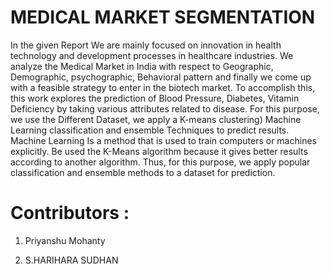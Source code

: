 # MEDICAL MARKET SEGMENTATION
In the given Report We are mainly focused on innovation in health technology and development processes in healthcare industries. We analyze the Medical Market in India with respect to Geographic, Demographic, psychographic, Behavioral pattern and finally we come up with a feasible strategy to enter in the biotech market. To accomplish this, this work explores the prediction of Blood Pressure, Diabetes, Vitamin Deficiency by taking various attributes related to disease. For this purpose, we use the Different Dataset, we apply a K-means clustering) Machine Learning classification and ensemble Techniques to predict results. Machine Learning Is a method that is used to train computers or machines explicitly. Be used the K-Means algorithm because it gives better results according to another algorithm. Thus, for this purpose, we apply popular classification and ensemble methods to a dataset for prediction.

# Contributors :

1. Priyanshu Mohanty

2. S.HARIHARA SUDHAN
